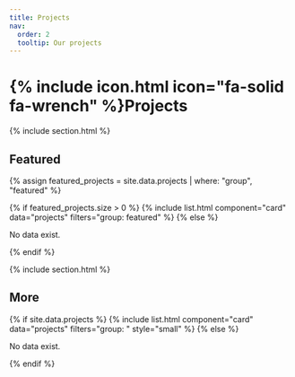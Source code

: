 ```yaml
---
title: Projects
nav:
  order: 2
  tooltip: Our projects
---
```


# {% include icon.html icon="fa-solid fa-wrench" %}Projects



{% include section.html %}

## Featured

{% assign featured_projects = site.data.projects | where: "group", "featured" %}

{% if featured_projects.size > 0 %}
  {% include list.html component="card" data="projects" filters="group: featured" %}
{% else %}
  <p>No data exist.</p>
{% endif %}


{% include section.html %}

## More

{% if site.data.projects %}
  {% include list.html component="card" data="projects" filters="group: " style="small" %}
{% else %}
  <p>No data exist.</p>
{% endif %}